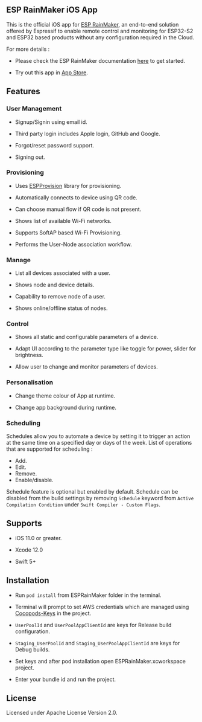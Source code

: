 
## ESP RainMaker iOS App

  

This is the official iOS app for [ESP RainMaker](https://github.com/espressif/esp-rainmaker), an end-to-end solution offered by Espressif to enable remote control and monitoring for ESP32-S2 and ESP32 based products without any configuration required in the Cloud.

  

For more details :

- Please check the ESP RainMaker documentation [here](http://rainmaker.espressif.com/docs/get-started.html) to get started.

- Try out this app in [App Store](https://apps.apple.com/app/esp-rainmaker/id1497491540).

  

## Features

  

### User Management

  

- Signup/Signin using email id.

- Third party login includes Apple login, GitHub and Google.

- Forgot/reset password support.

- Signing out.

  

### Provisioning

  

- Uses [ESPProvision](https://github.com/espressif/esp-idf-provisioning-ios/) library for provisioning.

- Automatically connects to device using QR code.

- Can choose manual flow if QR code is not present.

- Shows list of available Wi-Fi networks.

- Supports SoftAP based Wi-Fi Provisioning.

- Performs the User-Node association workflow.

  

### Manage

  

- List all devices associated with a user.

- Shows node and device details.

- Capability to remove node of a user.

- Shows online/offline status of nodes.

  

### Control

  

- Shows all static and configurable parameters of a device.

- Adapt UI according to the parameter type like toggle for power, slider for brightness.

- Allow user to change and monitor parameters of devices.

  

### Personalisation

  

- Change theme colour of App at runtime.

- Change app background during runtime.

### Scheduling

 Schedules allow you to automate a device by setting it to trigger an action at the same time on a specified day or days of the week.  List of operations that are supported for scheduling :
 
 - Add.
 - Edit.
 - Remove.
 - Enable/disable.

Schedule feature is optional but enabled by default. Schedule can be disabled from the build settings by removing `Schedule` keyword from `Active Compilation Condition` under `Swift Compiler - Custom Flags`.
  

## Supports

  

- iOS 11.0 or greater.

- Xcode 12.0

- Swift 5+

  

## Installation

  

- Run `pod install` from  ESPRainMaker folder in the terminal.

- Terminal will prompt to set AWS credentials which are managed using  [Cocopods-Keys](https://github.com/orta/cocoapods-keys) in the project.

- `UserPoolId` and `UserPoolAppClientId` are keys for Release build configuration.

-  `Staging_UserPoolId` and `Staging_UserPoolAppClientId` are keys for Debug builds.

- Set keys and after pod installation open ESPRainMaker.xcworkspace project.

- Enter your bundle id and run the project.

  

## License

  

Licensed under Apache License Version 2.0.
